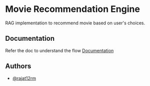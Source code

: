 
# Movie Recommendation Engine

RAG implementation to recommend movie based on user's choices.



## Documentation
Refer the doc to understand the flow
[Documentation](https://docs.google.com/document/d/17q5wdVuy7VY1sFq-pvRtK8SBK_WwGLbc9u8WOO1JiY8/edit?usp=sharing)


## Authors

- [@rajat12rm](https://github.com/rajat12rm)

